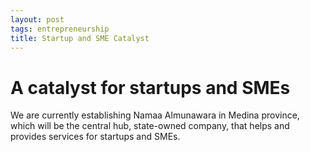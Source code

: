 ```yaml
---
layout: post
tags: entrepreneurship
title: Startup and SME Catalyst
---
```


# A catalyst for startups and SMEs

We are currently establishing Namaa Almunawara in Medina province, which will be the central hub, state-owned company, that helps and provides services for startups and SMEs. 